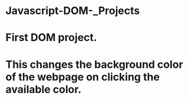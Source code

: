 # Javascript-DOM-_Projects
# First DOM project.
# This changes the background color of the webpage on clicking the available color.
